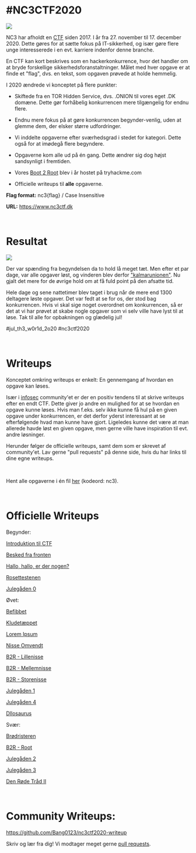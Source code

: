 # #NC3CTF2020

![](nc3ctf2020__nc3ctf_dk.png)


NC3 har afholdt en [CTF](https://en.wikipedia.org/wiki/Capture_the_flag) siden 2017. I år fra 27. november til 17. december 2020. Dette gøres for at sætte fokus på IT-sikkerhed, og især gøre flere unge interesserede i en evt. karriere indenfor denne branche.

En CTF kan kort beskrives som en hackerkonkurrence, hvor det handler om at bryde forskellige sikkerhedsforanstaltninger. Målet med hver opgave er at finde et "flag", dvs. en tekst, som opgaven prøvede at holde hemmelig.

I 2020 ændrede vi konceptet på flere punkter:

* Skiftede fra en TOR Hidden Service, dvs. .ONION til vores eget .DK domæne. Dette gør forhåbelig konkurrencen mere tilgængelig for endnu flere.

* Endnu mere fokus på at gøre konkurrencen begynder-venlig, uden at glemme dem, der elsker større udfordringer.

* Vi inddelte opgaverne efter sværhedsgrad i stedet for kategori. Dette også for at imødegå flere begyndere.

* Opgaverne kom alle ud på én gang. Dette ændrer sig dog højst sandsynligt i fremtiden.

* Vores [Boot 2 Root](https://ctfguide.tylerbutler.io/types/categories) blev i år hostet på tryhackme.com

* Officielle writeups til **alle** opgaverne.


**Flag format:** nc3{flag} / Case Insensitive

**URL:** https://www.nc3ctf.dk

&nbsp;
&nbsp;
&nbsp;

# Resultat

![](nc3ctf2020_resultat.png)

Der var spænding fra begyndelsen da to hold lå meget tæt. Men efter et par dage, var alle opgaver løst, og vinderen blev derfor ["kalmarunionen"](https://twitter.com/kalmarunionendm). Nu gjalt det mere for de øvrige hold om at få fuld point på den afsatte tid.

Hele dage og sene nattetimer blev taget i brug når de mere end 1300 deltagere løste opgaver. Det var fedt at se for os, der stod bag konkurrencen. Hvis vi skal sige noget overordnet om konkurrencen, så er det at vi har prøvet at skabe nogle opgaver som vi selv ville have lyst til at løse. Tak til alle for opbakningen og glædelig jul!

#jul_th3_w0r1d_2o20 #nc3ctf2020

&nbsp;
&nbsp;
&nbsp;
&nbsp;



# Writeups

Konceptet omkring writeups er enkelt: En gennemgang af hvordan en opgave kan løses.

Især i [infosec](https://en.wikipedia.org/wiki/Information_security) community'et er der en positiv tendens til at skrive writeups efter en endt CTF. Dette giver jo andre en mulighed for at se hvordan en opgave kunne løses. Hvis man f.eks. selv ikke kunne få hul på en given opgave under konkurrencen, er det derfor yderst interessant at se efterfølgende hvad man kunne have gjort. Ligeledes kunne det være at man allerede havde løst en given opgave, men gerne ville have inspiration til evt. andre løsninger.

Herunder følger de officielle writeups, samt dem som er skrevet af community'et. Lav gerne "pull requests" på denne side, hvis du har links til dine egne writeups.

&nbsp;

Hent alle opgaverne i én fil [her](nc3ctf2020_opgaver.7z) (kodeord: nc3).

&nbsp;


# Officielle Writeups

Begynder:

[Introduktion til CTF](Introduktion%20til%20CTF.md)

[Besked fra fronten](Besked%20fra%20fronten.md)

[Hallo, hallo, er der nogen?](Hallo,%20hallo,%20er%20der%20nogen.md)

[Rosettestenen](Rosettestenen.md)

[Julegåden 0](Julegåden%200.md)


Øvet:

[Befibbet](Befibbet.md)

[Kludetæppet](Kludetæppet.md)

[Lorem Ipsum](Lorem%20Ipsum.md)

[Nisse Omvendt](Nisse%20Omvendt.md)

[B2R - Lillenisse](B2R%20-%20Lillenisse.md)

[B2R - Mellemnisse](B2R%20-%20Mellemnisse.md)

[B2R - Storenisse](B2R%20-%20Storenisse.md)

[Julegåden 1](Julegåden%201.md)

[Julegåden 4](Julegåden%204.md)

[Dllosaurus](DLLosaurus.md)


Svær:

[Brødristeren](Brødristeren.md)

[B2R - Root](B2R%20-%20Root.md)

[Julegåden 2](Julegåden%202.md)

[Julegåden 3](Julegåden%203.md)

[Den Røde Tråd II](Den%20Røde%20Tråd%20II.md)




&nbsp;

# Community Writeups:

https://github.com/Bang0123/nc3ctf2020-writeup

Skriv og lær fra dig! Vi modtager meget gerne [pull requests](https://docs.github.com/en/free-pro-team@latest/github/collaborating-with-issues-and-pull-requests/about-pull-requests).
